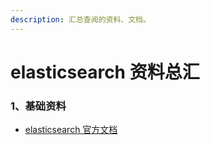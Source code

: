 ```yaml
---
description: 汇总查阅的资料、文档。
---
```


# elasticsearch 资料总汇

### 1、基础资料

* [elasticsearch 官方文档](https://www.elastic.co/guide/en/elasticsearch/reference/master/index.html)



